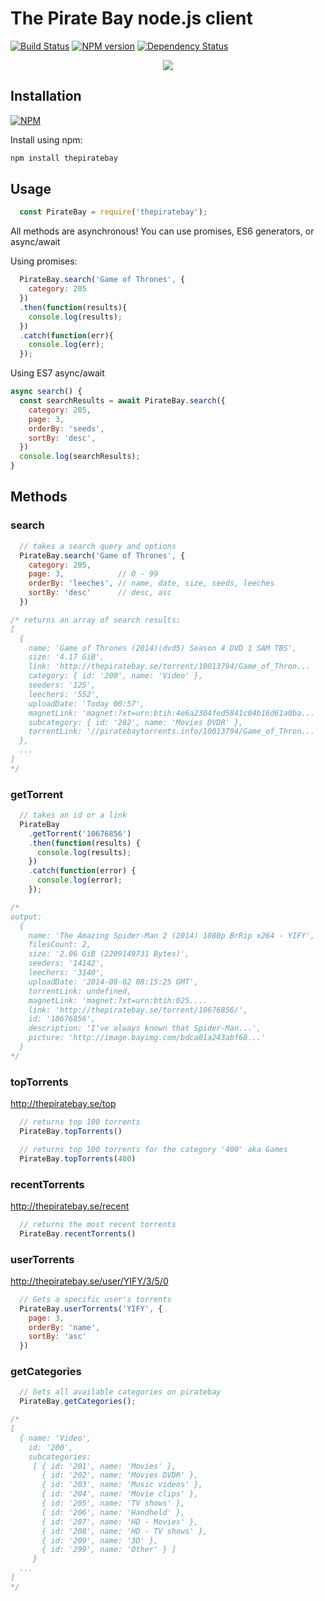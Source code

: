 The Pirate Bay node.js client
=============================
[![Build Status](https://travis-ci.org/t3chnoboy/thepiratebay.svg?branch=master)](https://travis-ci.org/t3chnoboy/thepiratebay)
[![NPM version](https://badge.fury.io/js/thepiratebay.svg)](http://badge.fury.io/js/thepiratebay)
[![Dependency Status](https://gemnasium.com/t3chnoboy/thepiratebay.svg)](https://gemnasium.com/t3chnoboy/thepiratebay)

<p align="center">
  <img src="https://i.imgur.com/xP3s8Xum.png"/>
</p>

## Installation
[![NPM](https://nodei.co/npm/thepiratebay.png?downloads=true)](https://nodei.co/npm/thepiratebay/)

Install using npm:
```sh
npm install thepiratebay
```

## Usage

```javascript
  const PirateBay = require('thepiratebay');
```
All methods are asynchronous!
You can use promises, ES6 generators, or async/await

Using promises:
```javascript
  PirateBay.search('Game of Thrones', {
  	category: 205
  })
  .then(function(results){
  	console.log(results);
  })
  .catch(function(err){
  	console.log(err);
  });
```

Using ES7 async/await
```javascript
async search() {
  const searchResults = await PirateBay.search({
    category: 205,
    page: 3,
    orderBy: 'seeds',
    sortBy: 'desc',
  })
  console.log(searchResults);
}
```

## Methods

### search
```javascript
  // takes a search query and options
  PirateBay.search('Game of Thrones', {
    category: 205,
    page: 3,            // 0 - 99
    orderBy: 'leeches', // name, date, size, seeds, leeches
    sortBy: 'desc'      // desc, asc
  })

/* returns an array of search results:
[
  {
    name: 'Game of Thrones (2014)(dvd5) Season 4 DVD 1 SAM TBS',
    size: '4.17 GiB',
    link: 'http://thepiratebay.se/torrent/10013794/Game_of_Thron...
    category: { id: '200', name: 'Video' },
    seeders: '125',
    leechers: '552',
    uploadDate: 'Today 00:57',
    magnetLink: 'magnet:?xt=urn:btih:4e6a2304fed5841c04b16d61a0ba...
    subcategory: { id: '202', name: 'Movies DVDR' },
    torrentLink: '//piratebaytorrents.info/10013794/Game_of_Thron...
  },
  ...
]
*/
```

### getTorrent
```javascript
  // takes an id or a link
  PirateBay
    .getTorrent('10676856')
    .then(function(results) {
      console.log(results);
    })
    .catch(function(error) {
      console.log(error);
    });

/*
output:
  {
    name: 'The Amazing Spider-Man 2 (2014) 1080p BrRip x264 - YIFY',
    filesCount: 2,
    size: '2.06 GiB (2209149731 Bytes)',
    seeders: '14142',
    leechers: '3140',
    uploadDate: '2014-08-02 08:15:25 GMT',
    torrentLink: undefined,
    magnetLink: 'magnet:?xt=urn:btih:025....
    link: 'http://thepiratebay.se/torrent/10676856/',
    id: '10676856',
    description: 'I've always known that Spider-Man...',
    picture: 'http://image.bayimg.com/bdca01a243abf68...'
  }
*/
```

### topTorrents
http://thepiratebay.se/top
```javascript
  // returns top 100 torrents
  PirateBay.topTorrents()

  // returns top 100 torrents for the category '400' aka Games
  PirateBay.topTorrents(400)
```

### recentTorrents
http://thepiratebay.se/recent
```javascript
  // returns the most recent torrents
  PirateBay.recentTorrents()
```

### userTorrents
http://thepiratebay.se/user/YIFY/3/5/0
```javascript
  // Gets a specific user's torrents
  PirateBay.userTorrents('YIFY', {
    page: 3,
    orderBy: 'name',
    sortBy: 'asc'
  })
```

### getCategories
```javascript
  // Gets all available categories on piratebay
  PirateBay.getCategories();

/*
[
  { name: 'Video',
    id: '200',
    subcategories:
     [ { id: '201', name: 'Movies' },
       { id: '202', name: 'Movies DVDR' },
       { id: '203', name: 'Music videos' },
       { id: '204', name: 'Movie clips' },
       { id: '205', name: 'TV shows' },
       { id: '206', name: 'Handheld' },
       { id: '207', name: 'HD - Movies' },
       { id: '208', name: 'HD - TV shows' },
       { id: '209', name: '3D' },
       { id: '299', name: 'Other' } ]
     }
  ...
]
*/
```
